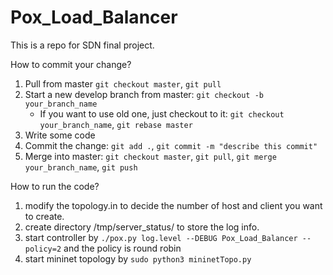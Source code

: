 # Pox_Load_Balancer

This is a repo for SDN final project.

How to commit your change?

1. Pull from master ```git checkout master```, ```git pull```
1. Start a new develop branch from master: ```git checkout -b your_branch_name```
    * If you want to use old one, just checkout to it: ```git checkout your_branch_name```, ```git rebase master```
2. Write some code
3. Commit the change: ```git add .```, ```git commit -m "describe this commit"```
4. Merge into master: ```git checkout master```, ```git pull```, ```git merge your_branch_name```, ```git push```

How to run the code?
1. modify the topology.in to decide the number of host and client you want to create.
2. create directory /tmp/server_status/ to store the log info.
2. start controller by ```./pox.py log.level --DEBUG Pox_Load_Balancer --policy=2``` and the policy is round robin
3. start mininet topology by ``` sudo python3 mininetTopo.py ```

